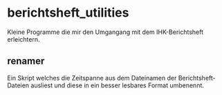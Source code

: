 # berichtsheft_utilities

Kleine Programme die mir den Umgangang mit dem IHK-Berichtsheft erleichtern.

## renamer
Ein Skript welches die Zeitspanne aus dem Dateinamen der Berichtsheft-Dateien ausliest und diese in ein besser lesbares Format umbenennt.
